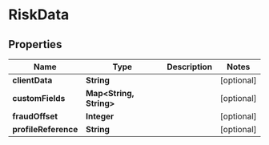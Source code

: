 

# RiskData


## Properties

| Name | Type | Description | Notes |
|------------ | ------------- | ------------- | -------------|
|**clientData** | **String** |  |  [optional] |
|**customFields** | **Map&lt;String, String&gt;** |  |  [optional] |
|**fraudOffset** | **Integer** |  |  [optional] |
|**profileReference** | **String** |  |  [optional] |



